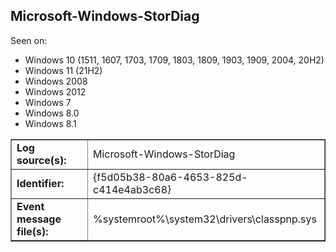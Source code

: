 ## Microsoft-Windows-StorDiag

Seen on:
* Windows 10 (1511, 1607, 1703, 1709, 1803, 1809, 1903, 1909, 2004, 20H2)
* Windows 11 (21H2)
* Windows 2008
* Windows 2012
* Windows 7
* Windows 8.0
* Windows 8.1

<table border="1" class="docutils">
  <tbody>
    <tr>
      <td><b>Log source(s):</b></td>
      <td>Microsoft-Windows-StorDiag</td>
    </tr>
    <tr>
      <td><b>Identifier:</b></td>
      <td>{f5d05b38-80a6-4653-825d-c414e4ab3c68}</td>
    </tr>
    <tr>
      <td><b>Event message file(s):</b></td>
      <td>%systemroot%\system32\drivers\classpnp.sys</td>
    </tr>
  </tbody>
</table>

&nbsp;

